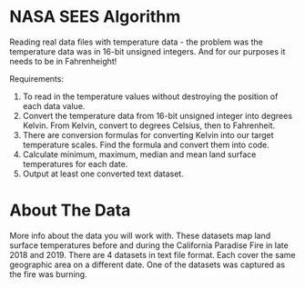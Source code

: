 # NASA SEES Algorithm
Reading real data files with temperature data - the problem was the temperature data was in 16-bit unsigned integers. And for our purposes it needs to be in Fahrenheight! 

Requirements:

1.  To read in the temperature values without destroying the position of each data value.
2.  Convert the temperature data from 16-bit unsigned integer into degrees Kelvin. From Kelvin, convert to degrees Celsius, then to Fahrenheit.
3.  There are conversion formulas for converting Kelvin into  our target temperature scales. Find the formula and convert them into code.
4.  Calculate minimum, maximum, median and mean land surface temperatures for each date.
5.  Output at least one converted text dataset.

# About The Data
More info about the data you will work with. These datasets map land surface temperatures before and during the California Paradise Fire in late 2018 and 2019. There are 4 datasets in text file format. Each cover the same geographic area on a different date. One of the datasets was captured as the fire was burning.
